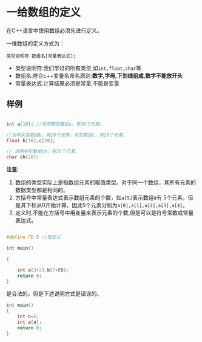 # 一给数组的定义

在C++语言中使用数组必须先进行定义。

一维数组的定义方式为：

```
类型说明符 数组名[常量表达式];
```

 - 类型说明符:我们学过的所有类型,如`int,float,char`等
 - 数组名:符合c++变量名命名原则:**数字,字母,下划线组成,数字不能放开头**
 - 常量表达式:计算结果必须是常量,不能是变量

## 样例


```c

int a[10]; //说明整型数组a，有10个元素。

//说明实型数组b，有10个元素，实型数组c，有20个元素。
float b[10],c[20];

// 说明字符数组ch，有20个元素。
char ch[20];
```

**注意:**

 1. 数组的类型实际上是指数组元素的取值类型。对于同一个数组，其所有元素的数据类型都是相同的。
 2. 方括号中常量表达式表示数组元素的个数，如`a[5]`表示数组a有 5个元素。但是其下标从0开始计算。因此5个元素分别为`a[0],a[1],a[2],a[3],a[4]`。
 3. 定义时,不能在方括号中用变量来表示元素的个数,但是可以是符号常数或常量表达式。

```c

#define FD 5 //宏定义

int main()

{

    int a[3+2],b[7+FD];
    return 0;
}
```

是合法的。但是下述说明方式是错误的。

```c
int main()
{
    int n=5;
    int a[n];
    return 0;
}
